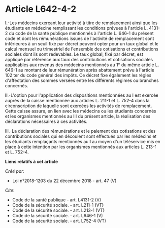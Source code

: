 # Article L642-4-2

I.-Les médecins exerçant leur activité à titre de remplacement ainsi que les étudiants en médecine remplissant les conditions
prévues à l'article L. 4131-2 du code de la santé publique mentionnés à l'article L. 646-1 du présent code et dont les
rémunérations issues de l'activité de remplacement sont inférieures à un seuil fixé par décret peuvent opter pour un taux
global et le calcul mensuel ou trimestriel de l'ensemble des cotisations et contributions sociales dont ils sont redevables.
Le taux global, fixé par décret, est appliqué par référence aux taux des contributions et cotisations sociales applicables
aux revenus des médecins mentionnés au 1° du même article L. 646-1 au montant de leur rémunération après abattement prévu à
l'article 102 ter du code général des impôts. Ce décret fixe également les règles d'affectation des sommes versées entre les
différents régimes ou branches concernés. 

II.-L'option pour l'application des dispositions mentionnées au I est exercée auprès de la caisse mentionnée aux articles L.
211-1 et L. 752-4 dans la circonscription de laquelle sont exercées les activités de remplacement. Cette caisse assure, en
lien avec les médecins ou les étudiants concernés et les organismes mentionnés au III du présent article, la réalisation des
déclarations nécessaires à ces activités. 

III.-La déclaration des rémunérations et le paiement des cotisations et des contributions sociales qui en découlent sont
effectués par les médecins et les étudiants remplaçants mentionnés au I au moyen d'un téléservice mis en place à cette
intention par les organismes mentionnés aux articles L. 213-1 et L. 752-4.

**Liens relatifs à cet article**

_Créé par_:

  - Loi n°2018-1203 du 22 décembre 2018 - art. 47 (V)

_Cite_:

  - Code de la santé publique - art. L4131-2 (V)
  - Code de la sécurité sociale. - art. L211-1 (VT)
  - Code de la sécurité sociale. - art. L213-1 (VT)
  - Code de la sécurité sociale. - art. L646-1 (V)
  - Code de la sécurité sociale. - art. L752-4 (VT)
